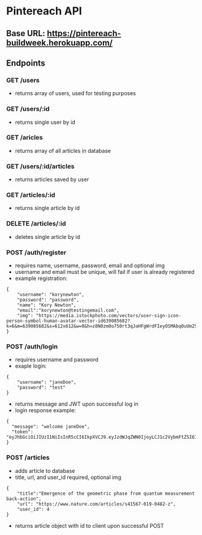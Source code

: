 # Pintereach API

## Base URL: https://pintereach-buildweek.herokuapp.com/

## Endpoints

### GET /users

- returns array of users, used for testing purposes

### GET /users/:id

- returns single user by id

### GET /aricles

- returns array of all articles in database

### GET /users/:id/articles

- returns articles saved by user

### GET /articles/:id

- returns single article by id

### DELETE /articles/:id

- deletes single article by id

### POST /auth/register

- requires name, username, password, email and optional img
- username and email must be unique, will fail if user is already registered
- example registration:

```
{
	"username": "korynewton",
	"password": "password",
	"name": "Kory Newton",
	"email":"korynewton@testingemail.com",
	"img": "https://media.istockphoto.com/vectors/user-sign-icon-person-symbol-human-avatar-vector-id639085682?k=6&m=639085682&s=612x612&w=0&h=z8N0zm0o750rt3qJaHFgWrdFIeyOSMAbq0uUm25bTm4="
}
```

### POST /auth/login

- requires username and password
- exaple login:

```
{
	"username": "janeDoe",
	"password": "test"
}
```

- returns message and JWT upon successful log in
- login response example:

```
{
  "message": "welcome janeDoe",
  "token": "eyJhbGciOiJIUzI1NiIsInR5cCI6IkpXVCJ9.eyJzdWJqZWN0IjoyLCJ1c2VybmFtZSI6ImphbmVEb2UiLCJyb2xlcyI6WyJVc2VyIl0sImlhdCI6MTU1NTM4MDQxMywiZXhwIjoxNTU1NDY2ODEzfQ.P6bGrwC_4uNu9aKK2_C2YWcs0EdChOJIGeQ6EIje5no"
}
```

### POST /articles

- adds article to database
- title, url, and user_id required, optional img

```
{
	"title":"Emergence of the geometric phase from quantum measurement back-action",
	"url": "https://www.nature.com/articles/s41567-019-0482-z",
	"user_id": 4
}
```

- returns article object with id to client upon successful POST
